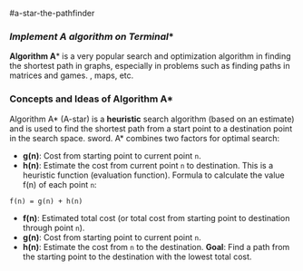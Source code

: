 #a-star-the-pathfinder
### **Implement A* algorithm on Terminal**
**Algorithm A*** is a very popular search and optimization algorithm in finding the shortest path in graphs, especially in problems such as finding paths in matrices and games. , maps, etc.
### **Concepts and Ideas of Algorithm A\***
Algorithm A* (A-star) is a **heuristic** search algorithm (based on an estimate) and is used to find the shortest path from a start point to a destination point in the search space. sword. A* combines two factors for optimal search:
- **g(n)**: Cost from starting point to current point `n`.
- **h(n)**: Estimate the cost from current point `n` to destination. This is a heuristic function (evaluation function).
Formula to calculate the value f(n) of each point `n`:
```
f(n) = g(n) + h(n)
```
- **f(n)**: Estimated total cost (or total cost from starting point to destination through point `n`).
- **g(n)**: Cost from starting point to current point `n`.
- **h(n)**: Estimate the cost from `n` to the destination.
**Goal**: Find a path from the starting point to the destination with the lowest total cost.
